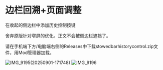 # 边栏回溯+页面调整

在收起的侧边栏中添加历史控制按键

舍弃原版针对窄屏的优化。正文不会被侧边栏遮挡了。

请在手机端下方/电脑端右侧的Releases中下载stowedbarhistorycontrol.zip文件，用Mod管理器加载。

![IMG_9195(20250901-171748)](https://github.com/user-attachments/assets/d9becaec-a535-4c48-a483-20baf13bccf4)
![IMG_9196](https://github.com/user-attachments/assets/850d96c0-cbb0-4cb3-a435-f19e81a3843c)
